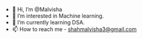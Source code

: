 - 👋 Hi, I’m @Malvisha
- 👀 I’m interested in Machine learning.
- 🌱 I’m currently learning DSA.
- 📫 How to reach me - shahmalvisha3@gmail.com

<!---
Malvisha/Malvisha is a ✨ special ✨ repository because its `INTRO.md` (this file) appears on your GitHub profile.
You can click the Preview link to take a look at your changes.
--->
